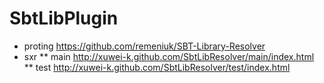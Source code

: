 # SbtLibPlugin

* proting https://github.com/remeniuk/SBT-Library-Resolver
* sxr 
** main http://xuwei-k.github.com/SbtLibResolver/main/index.html
** test http://xuwei-k.github.com/SbtLibResolver/test/index.html
